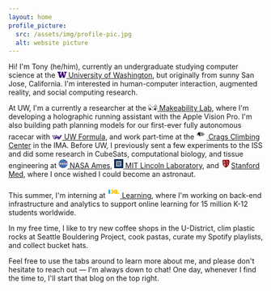 ```yaml
---
layout: home
profile_picture:
  src: /assets/img/profile-pic.jpg
  alt: website picture
---
```


<p>
  Hi! I'm Tony (he/him), currently an undergraduate studying computer science at the  <a href = "https://cs.washington.edu/"> <img src="/assets/img/uw.png" width="18px"> University of Washington</a>, but originally from sunny San Jose, California. I'm interested in human-computer interaction, augmented reality, and social computing research.
</p>

<p>
  At UW, I'm a currently a researcher at the <a href = "https://makeabilitylab.cs.washington.edu/"><img src="/assets/img/makeability.png" width="18px">  Makeability Lab</a>, where I'm developing a holographic running assistant with the Apple Vision Pro. I'm also building path planning models for our first-ever fully autonomous racecar with <a href = "https://www.uwformulamotorsports.com/"><img src="/assets/img/uwfsae.png" width="20px"> UW Formula</a>, and work part-time at the <a href = "https://www.washington.edu/ima/uwild/climb-with-rec/climbing-spaces/crags-climbing-center/"><img src="/assets/img/crags.png" width="20px"> Crags Climbing Center</a> in the IMA. Before UW, I previously sent a few experiments to the ISS and did some research in CubeSats, computational biology, and tissue engineering at <a href = "https://www.nasa.gov/smallsat-institute/"><img src="/assets/img/nasa.png" width="18px"> NASA Ames</a>, <a href = "https://www.ll.mit.edu/"><img src="/assets/img/mitll.png" width="18px"> MIT Lincoln Laboratory</a>, and <a href = "https://med.stanford.edu/huanglab.html"><img src="/assets/img/stanfordmed.png" width="20px">Stanford Med</a>, where I once wished I could become an astronaut.
</p>

<p>
This summer, I'm interning at <a href = "https://ixl.com"> <img src="/assets/img/ixl.png" width="25px"> Learning</a>, where I'm working on back-end infrastructure and analytics to support online learning  for 15 million K-12 students worldwide.
</p>

<p>
  In my free time, I like to try new coffee shops in the U-District, clim plastic rocks at Seattle Bouldering Project, cook pastas, curate my Spotify playlists, and collect bucket hats.
</p>

<p>
  Feel free to use the tabs around to learn more about me, and please don't hesitate to reach out — I'm always down to chat! One day, whenever I find the time to, I'll start that blog on the top right.
</p>
